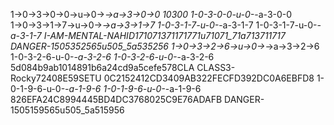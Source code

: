 1→0→3→0→0→u→0→_→a→3→0→0
10300
1-0-3-0-0-u-0-_-a-3-0-0
1→0→3→1→7→u→0→_→a→3→1→7
1-0-3-1-7-u-0-_-a-3-1-7
1-0-3-1-7-u-0-_-a-3-1-7
I-AM-MENTAL-NAHID171071371171771u71071_71a713711717
DANGER-1505352565u505_5a535256
1→0→3→2→6→u→0→_→a→3→2→6
1-0-3-2-6-u-0-_-a-3-2-6
1-0-3-2-6-u-0-_-a-3-2-6
5d084b9ab1014891b6a24cd9a5cefe578CLA
CLASS3-Rocky72408E59SETU
0C2152412CD3409AB322FECFD392DC0A6EBFD8
1-0-1-9-6-u-0-_-a-1-9-6
1-0-1-9-6-u-0-_-a-1-9-6
826EFA24C8994445BD4DC3768025C9E76ADAFB
DANGER-1505159565u505_5a515956
